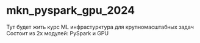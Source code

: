 # mkn_pyspark_gpu_2024

Тут будет жить курс ML инфрастурктура для крупномасштабных задач
Состоит из 2х модулей: PySpark и GPU